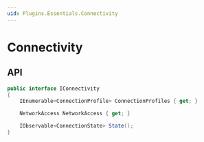 ```yaml
---
uid: Plugins.Essentials.Connectivity
---
```


# Connectivity

## API

```cs
public interface IConnectivity
{
    IEnumerable<ConnectionProfile> ConnectionProfiles { get; }

    NetworkAccess NetworkAccess { get; }

    IObservable<ConnectionState> State();
}
```
